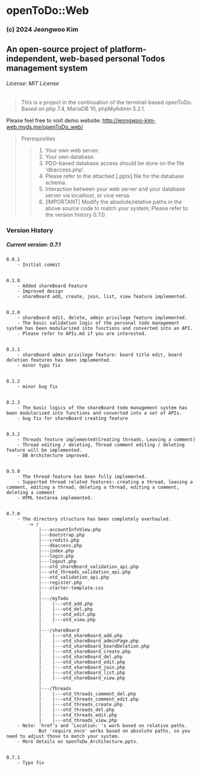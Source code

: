# openToDo::Web
### (c) 2024 Jeongwoo Kim
## An open-source project of platform-independent, web-based personal Todos management system
###### License: MIT License

> This is a project in the continuation of the terminal-based openToDo.
> Based on php 7.4, MariaDB 10, phpMyAdmin 5.2.1.

Please feel free to visit demo website: http://jeongwoo-kim-web.myds.me/openToDo_web/

> Prerequisities
>> 1. Your own web server.
>> 2. Your own database.
>> 3. PDO-based database access should be done on the file 'dbaccess.php'.
>> 4. Please refer to the attached [.pptx] file for the database schema.
>> 5. Interaction between your web server and your database server via localhost, or vice versa.
>> 6. [IMPORTANT] Modify the absolute/relative paths in the above source code to match your system; Please refer to the version history 0.7.0.

### Version History
##### Current version: 0.7.1

    0.0.1
        - Initial commit


    0.1.0
        - Added shareBoard Feature
        - Improved design
        - shareBoard add, create, join, list, view feature implemented.


    0.2.0
        - shareBoard edit, delete, admin privilege feature implemented.
        - The basic validation logic of the personal todo management system has been modularized into functions and converted into an API.
        - Please refer to APIs.md if you are interested.

    
    0.2.1
        - shareBoard admin privilege feature: board title edit, board deletion features has been implemented.
        - minor typo fix


    0.2.2
        - minor bug fix


    0.2.3
        - The basic logics of the shareBoard todo management system has been modularized into functions and converted into a set of APIs.
        - bug fix for shareBoard creating feature


    0.3.2
        - Threads feature implemented(Creating threads, Leaving a comment)
        - Thread editing / deleting, Thread comment editing / deleting feature will be implemented.
        - DB Architecture improved.

    
    0.5.0
        - The thread feature has been fully implemented.
        - Supported thread related features: creating a thread, leaving a comment, editing a thread, deleting a thread, editing a comment, deleting a comment
        - HTML textarea implemented.


    0.7.0
        - The directory structure has been completely overhauled.
            -> /
                |---accountInfoView.php
                |---bootstrap.php
                |---credits.php
                |---dbaccess.php
                |---index.php
                |---login.php
                |---logout.php
                |---otd_shareBoard_validation_api.php
                |---otd_threads_validation_api.php
                |---otd_validation_api.php
                |---register.php
                |---starter-template.css
                |
                |---/myTodo
                |    |---otd_add.php
                |    |---otd_del.php
                |    |---otd_edit.php
                |    |---otd_view.php
                |
                |---/shareBoard
                |    |---otd_shareBoard_add.php
                |    |---otd_shareBoard_adminPage.php
                |    |---otd_shareBoard_boardDeletion.php
                |    |---otd_shareBoard_create.php
                |    |---otd_shareBoard_del.php
                |    |---otd_shareBoard_edit.php
                |    |---otd_shareBoard_join.php
                |    |---otd_shareBoard_list.php
                |    |---otd_shareBoard_view.php
                |
                |---/Threads
                |    |---otd_threads_comment_del.php
                |    |---otd_threads_comment_edit.php
                |    |---otd_threads_create.php
                |    |---otd_threads_del.php
                |    |---otd_threads_edit.php
                |    |---otd_threads_view.php
        - Note: 'href's and 'Location: 's work based on relative paths.
                But 'require_once' works based on absolute paths, so you need to adjust those to match your system.
        - More details on openToDo_Architecture.pptx.

    
    0.7.1
        - Typo fix